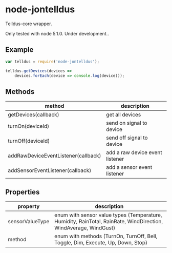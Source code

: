 # node-jontelldus
Telldus-core wrapper.

Only tested with node 5.1.0. Under development..

## Example

```javascript
var telldus = require('node-jontelldus');

telldus.getDevices(devices => 
	devices.forEach(device => console.log(device)));
```

## Methods
| method | description |
|--------|-------------|
| getDevices(callback) | get all devices |
| turnOn(deviceId) | send on signal to device | 
| turnOff(deviceId) | send off signal to device |
| addRawDeviceEventListener(callback) | add a raw device event listener |
| addSensorEventListener(callback) | add a sensor event listener |

## Properties
| property | description |
|----------|-------------|
| sensorValueType | enum with sensor value types (Temperature, Humidity, RainTotal, RainRate, WindDirection, WindAverage, WindGust) |
| method | enum with methods (TurnOn, TurnOff, Bell, Toggle, Dim, Execute, Up, Down, Stop) |

